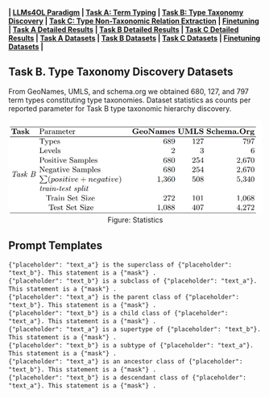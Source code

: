 **| [LLMs4OL Paradigm](../../README.md#llms4ol-paradigm) | [Task A: Term Typing](../../TaskA/README.md) | [Task B: Type Taxonomy Discovery](../../TaskB/README.md) | [Task C: Type Non-Taxonomic Relation Extraction](../../TaskC/README.md) | [Finetuning](../../tuning/README.md) | [Task A Detailed Results](../../TaskA/results/readme.md) | [Task B Detailed Results](../../TaskB/results/readme.md) | [Task C Detailed Results](../../TaskC/results/readme.md) | [Task A Datasets](../../datasets/TaskA/README.md) | [Task B Datasets](../../datasets/TaskB/README.md) | [Task C Datasets](../../datasets/TaskC/README.md) | [Finetuning Datasets](../../datasets/Tuning/README.md) |**


## Task B. Type Taxonomy Discovery Datasets
From GeoNames, UMLS, and schema.org we obtained 680, 127, and 797 term types constituting type taxonomies. Dataset statistics as counts per reported parameter for Task B type taxonomic hierarchy discovery.

<div align="center"><img src="../../images/task-b-datasets-table.png" /></div>
<div align="center">Figure: Statistics</div> 

## Prompt Templates
```text
{"placeholder": "text_a"} is the superclass of {"placeholder": "text_b"}. This statement is a {"mask"} .
{"placeholder": "text_b"} is a subclass of {"placeholder": "text_a"}. This statement is a {"mask"} .
{"placeholder": "text_a"} is the parent class of {"placeholder": "text_b"}. This statement is a {"mask"} .
{"placeholder": "text_b"} is a child class of {"placeholder": "text_a"}. This statement is a {"mask"} .
{"placeholder": "text_a"} is a supertype of {"placeholder": "text_b"}. This statement is a {"mask"} .
{"placeholder": "text_b"} is a subtype of {"placeholder": "text_a"}. This statement is a {"mask"} .
{"placeholder": "text_a"} is an ancestor class of {"placeholder": "text_b"}. This statement is a {"mask"} .
{"placeholder": "text_b"} is a descendant class of {"placeholder": "text_a"}. This statement is a {"mask"} .
```

<!-- 
## Geonames:
- Source of information for feature codes: https://www.geonames.org/export/
- size of processed hierarchy in GeoNames is (positive and negatives) : 1360
- positive size is: 680
- total number of types: 680
- Train size:272,  Test size:1088
## UMLS:
- Link to semantic network of the UMLS: https://lhncbc.nlm.nih.gov/semanticnetwork/ 
- size of processed hierarchy in UMLS is : 508
- positive size is: 254
- total number of types: 127
- Train size:101,  Test size:407
- 
## Schema.ORG
- Source Information for Schema.Org is: https://schema.org/docs/full.html
- size of processed hierarchy in UMLS is : 5340
- positive size is: 2670
- total number of types: 1344
- Train size:1068,  Test size:4272 -->
